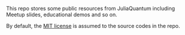 This repo stores some public resources from JuliaQuantum including Meetup slides, educational demos and so on. 

By default, the [MIT license](http://opensource.org/licenses/MIT) is assumed to the source codes in the repo. 